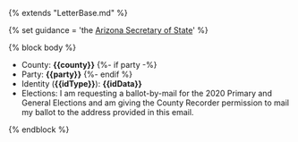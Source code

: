 {% extends "LetterBase.md" %}

{% set guidance = 'the [Arizona Secretary of State](https://azsos.gov/votebymail)' %}

{% block body %}
- County: **{{county}}**
{%- if party -%}
- Party: **{{party}}**
{%- endif %}
- Identity (**{{idType}}**): **{{idData}}**
- Elections: I am requesting a ballot-by-mail for the 2020 Primary and General Elections and am giving the County Recorder permission to mail my ballot to the address provided in this email.

{% endblock %}
